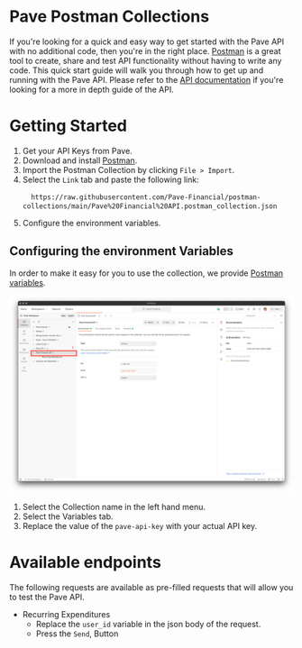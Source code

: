 # Pave Postman Collections

If you're looking for a quick and easy way to get started with the Pave API with no additional code, then you're in the right place. [Postman](https://www.postman.com/) is a great tool to create, share and test API functionality without having to write any code. This quick start guide will walk you through how to get up and running with the Pave API. Please refer to the [API documentation](https://pavedev.redoc.ly/) if you're looking for a more in depth guide of the API. 

# Getting Started
1. Get your API Keys from Pave.
2. Download and install [Postman](https://www.postman.com/downloads/).
3. Import the Postman Collection by clicking `File > Import`.
4. Select the `Link` tab and paste the following link:
    ```
      https://raw.githubusercontent.com/Pave-Financial/postman-collections/main/Pave%20Financial%20API.postman_collection.json
    ```
4. Configure the environment variables.

## Configuring the environment Variables

In order to make it easy for you to use the collection, we provide [Postman variables](https://learning.postman.com/docs/sending-requests/managing-environments/).

![postman_auth](./assets/postman-auth.png)

1. Select the Collection name in the left hand menu.
2. Select the Variables tab.
3. Replace the value of the `pave-api-key` with your actual API key.

# Available endpoints

The following requests are available as pre-filled requests that will allow you to test the Pave API.

- Recurring Expenditures
  - Replace the `user_id` variable in the json body of the request.
  - Press the `Send`, Button
